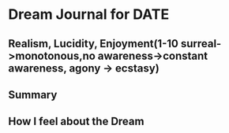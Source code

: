 # Dream Journal for DATE

## Realism, Lucidity, Enjoyment(1-10 surreal->monotonous,no awareness->constant awareness, agony -> ecstasy)



## Summary



## How I feel about the Dream


